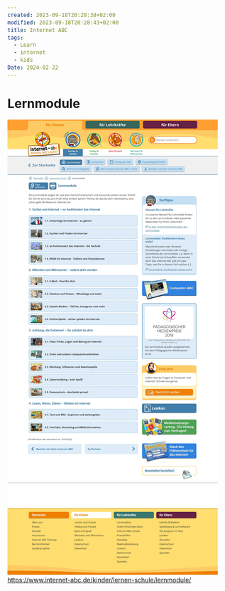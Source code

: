 ```yaml
---
created: 2023-09-18T20:28:38+02:00
modified: 2023-09-18T20:28:43+02:00
title: Internet ABC
tags:
  - Learn
  - internet
  - kids
Date: 2024-02-22
---
```


 
# Lernmodule

![](../_asset/2023-09-18_internetABCLernmodule_image_1.jpg)
<https://www.internet-abc.de/kinder/lernen-schule/lernmodule/>
